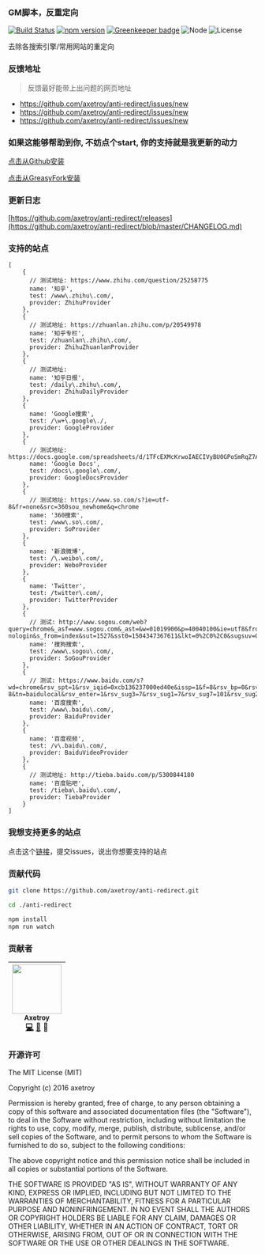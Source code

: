 ### GM脚本，反重定向
[![Build Status](https://travis-ci.org/axetroy/anti-redirect.svg?branch=master)](https://travis-ci.org/axetroy/anti-redirect)
[![npm version](https://badge.fury.io/js/anti-redirect.svg)](https://badge.fury.io/js/anti-redirect)
[![Greenkeeper badge](https://badges.greenkeeper.io/axetroy/anti-redirect.svg)](https://greenkeeper.io/)
![Node](https://img.shields.io/badge/node-%3E=6.0-blue.svg?style=flat-square)
![License](https://img.shields.io/badge/license-MIT-green.svg)

去除各搜索引擎/常用网站的重定向

### 反馈地址

> 反馈最好能带上出问题的网页地址

- https://github.com/axetroy/anti-redirect/issues/new
- https://github.com/axetroy/anti-redirect/issues/new
- https://github.com/axetroy/anti-redirect/issues/new

### 如果这能够帮助到你, 不妨点个start, 你的支持就是我更新的动力

[点击从Github安装](https://github.com/axetroy/anti-redirect/raw/gh-pages/anti-redirect.min.user.js)

[点击从GreasyFork安装](https://greasyfork.org/scripts/11915-anti-redirect-typescript/code/anti-redirect%20(typescript).user.js)

### 更新日志

[https://github.com/axetroy/anti-redirect/releases](https://github.com/axetroy/anti-redirect/blob/master/CHANGELOG.md)

### 支持的站点

```
[
    {
      // 测试地址: https://www.zhihu.com/question/25258775
      name: '知乎',
      test: /www\.zhihu\.com/,
      provider: ZhihuProvider
    },
    {
      // 测试地址: https://zhuanlan.zhihu.com/p/20549978
      name: '知乎专栏',
      test: /zhuanlan\.zhihu\.com/,
      provider: ZhihuZhuanlanProvider
    },
    {
      // 测试地址:
      name: '知乎日报',
      test: /daily\.zhihu\.com/,
      provider: ZhihuDailyProvider
    },
    {
      name: 'Google搜索',
      test: /\w+\.google\./,
      provider: GoogleProvider
    },
    {
      // 测试地址: https://docs.google.com/spreadsheets/d/1TFcEXMcKrwoIAECIVyBU0GPoSmRqZ7A0VBvqeKYVSww/htmlview
      name: 'Google Docs',
      test: /docs\.google\.com/,
      provider: GoogleDocsProvider
    },
    {
      // 测试地址: https://www.so.com/s?ie=utf-8&fr=none&src=360sou_newhome&q=chrome
      name: '360搜索',
      test: /www\.so\.com/,
      provider: SoProvider
    },
    {
      name: '新浪微博',
      test: /\.weibo\.com/,
      provider: WeboProvider
    },
    {
      name: 'Twitter',
      test: /twitter\.com/,
      provider: TwitterProvider
    },
    {
      // 测试: http://www.sogou.com/web?query=chrome&_asf=www.sogou.com&_ast=&w=01019900&p=40040100&ie=utf8&from=index-nologin&s_from=index&sut=1527&sst0=1504347367611&lkt=0%2C0%2C0&sugsuv=00091651B48CA45F593B61A29B131405&sugtime=1504347367611
      name: '搜狗搜索',
      test: /www\.sogou\.com/,
      provider: SoGouProvider
    },
    {
      // 测试: https://www.baidu.com/s?wd=chrome&rsv_spt=1&rsv_iqid=0xcb136237000ed40e&issp=1&f=8&rsv_bp=0&rsv_idx=2&ie=utf-8&tn=baidulocal&rsv_enter=1&rsv_sug3=7&rsv_sug1=7&rsv_sug7=101&rsv_sug2=0&inputT=813&rsv_sug4=989&timestamp=1504349229266&rn=50&vf_bl=1
      name: '百度搜索',
      test: /www\.baidu\.com/,
      provider: BaiduProvider
    },
    {
      name: '百度视频',
      test: /v\.baidu\.com/,
      provider: BaiduVideoProvider
    },
    {
      // 测试地址: http://tieba.baidu.com/p/5300844180
      name: '百度贴吧',
      test: /tieba\.baidu\.com/,
      provider: TiebaProvider
    }
]
```

### 我想支持更多的站点

点击这个[链接](https://github.com/axetroy/anti-redirect/issues/new)，提交issues，说出你想要支持的站点

### 贡献代码

```bash
git clone https://github.com/axetroy/anti-redirect.git

cd ./anti-redirect

npm install
npm run watch
```

### 贡献者

<!-- ALL-CONTRIBUTORS-LIST:START - Do not remove or modify this section -->
| [<img src="https://avatars1.githubusercontent.com/u/9758711?v=3" width="100px;"/><br /><sub>Axetroy</sub>](http://axetroy.github.io)<br />[💻](https://github.com/axetroyanti-redirect/anti-redirect/commits?author=axetroy) [🐛](https://github.com/axetroyanti-redirect/anti-redirect/issues?q=author%3Aaxetroy) 🎨 |
| :---: |
<!-- ALL-CONTRIBUTORS-LIST:END -->

### 开源许可

The MIT License (MIT)

Copyright (c) 2016 axetroy

Permission is hereby granted, free of charge, to any person obtaining a copy
of this software and associated documentation files (the "Software"), to deal
in the Software without restriction, including without limitation the rights
to use, copy, modify, merge, publish, distribute, sublicense, and/or sell
copies of the Software, and to permit persons to whom the Software is
furnished to do so, subject to the following conditions:

The above copyright notice and this permission notice shall be included in all
copies or substantial portions of the Software.

THE SOFTWARE IS PROVIDED "AS IS", WITHOUT WARRANTY OF ANY KIND, EXPRESS OR
IMPLIED, INCLUDING BUT NOT LIMITED TO THE WARRANTIES OF MERCHANTABILITY,
FITNESS FOR A PARTICULAR PURPOSE AND NONINFRINGEMENT. IN NO EVENT SHALL THE
AUTHORS OR COPYRIGHT HOLDERS BE LIABLE FOR ANY CLAIM, DAMAGES OR OTHER
LIABILITY, WHETHER IN AN ACTION OF CONTRACT, TORT OR OTHERWISE, ARISING FROM,
OUT OF OR IN CONNECTION WITH THE SOFTWARE OR THE USE OR OTHER DEALINGS IN THE
SOFTWARE.
